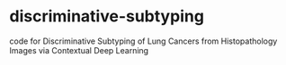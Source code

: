 # discriminative-subtyping
code for Discriminative Subtyping of Lung Cancers from Histopathology Images via Contextual Deep Learning
